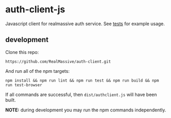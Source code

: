 # auth-client-js

Javascript client for realmassive auth service. See [tests](test/node/test.js) for example usage.

## development

Clone this repo:

```
https://github.com/RealMassive/auth-client.git
```

And run all of the npm targets:

```
npm install && npm run lint && npm run test && npm run build && npm run test-browser
```

If all commands are successful, then `dist/authclient.js` will have been built.

**NOTE:** during development you may run the npm commands independently.
